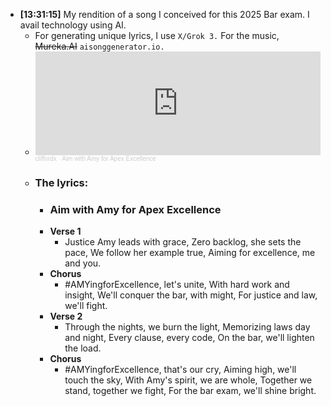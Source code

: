 - **[13:31:15]** My rendition of a song I conceived for this 2025 Bar exam. I avail technology using AI.
	- For generating unique lyrics, I use `X/Grok 3.` For the music, ~~Mureka.AI~~ `aisonggenerator.io.`
	- <iframe width="100%" height="166" scrolling="no" frameborder="no" allow="autoplay" src="https://w.soundcloud.com/player/?url=https%3A//api.soundcloud.com/tracks/2082351150&color=%23ff5500&auto_play=false&hide_related=false&show_comments=true&show_user=true&show_reposts=false&show_teaser=true"></iframe><div style="font-size: 10px; color: #cccccc;line-break: anywhere;word-break: normal;overflow: hidden;white-space: nowrap;text-overflow: ellipsis; font-family: Interstate,Lucida Grande,Lucida Sans Unicode,Lucida Sans,Garuda,Verdana,Tahoma,sans-serif;font-weight: 100;"><a href="https://soundcloud.com/cliffordx" title="cliffordx" target="_blank" style="color: #cccccc; text-decoration: none;">cliffordx</a> · <a href="https://soundcloud.com/cliffordx/aim-with-amy-for-apex-excellence" title="Aim with Amy for Apex Excellence" target="_blank" style="color: #cccccc; text-decoration: none;">Aim with Amy for Apex Excellence</a></div>
	- ### The lyrics:
		- ### Aim with Amy for Apex Excellence
		- **Verse 1**
			- Justice Amy leads with grace,
			  Zero backlog, she sets the pace,
			  We follow her example true,
			  Aiming for excellence, me and you.
		- **Chorus**
			- \#AMYingforExcellence, let's unite,
			  With hard work and insight,
			  We'll conquer the bar, with might,
			  For justice and law, we'll fight.
		- **Verse 2**
			- Through the nights, we burn the light,
			  Memorizing laws day and night,
			  Every clause, every code,
			  On the bar, we'll lighten the load.
		- **Chorus**
			- \#AMYingforExcellence, that's our cry,
			  Aiming high, we'll touch the sky,
			  With Amy's spirit, we are whole,
			  Together we stand, together we fight,
			  For the bar exam, we'll shine bright.